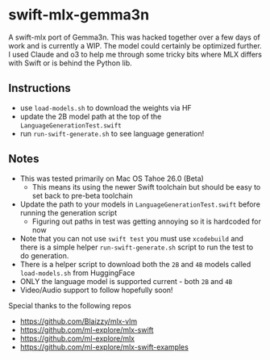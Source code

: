 # swift-mlx-gemma3n

A swift-mlx port of Gemma3n. This was hacked together over a few days of work and is currently a WIP. The model could certainly be optimized further. I used Claude and o3 to help me through some tricky bits where MLX differs with Swift or is behind the Python lib.

## Instructions

- use `load-models.sh` to download the weights via HF
- update the 2B model path at the top of the `LanguageGenerationTest.swift`
- run `run-swift-generate.sh` to see language generation!

## Notes

- This was tested primarily on Mac OS Tahoe 26.0 (Beta)
  - This means its using the newer Swift toolchain but should be easy to set back to pre-beta toolchain
- Update the path to your models in `LanguageGenerationTest.swift` before running the generation script
  - Figuring out paths in test was getting annoying so it is hardcoded for now
- Note that you can not use `swift test` you must use `xcodebuild` and there is a simple helper `run-swift-generate.sh` script to run the test to do generation.
- There is a helper script to download both the `2B` and `4B` models called `load-models.sh` from HuggingFace
- ONLY the language model is supported current - both `2B` and `4B`
- Video/Audio support to follow hopefully soon!

Special thanks to the following repos

- https://github.com/Blaizzy/mlx-vlm
- https://github.com/ml-explore/mlx-swift
- https://github.com/ml-explore/mlx
- https://github.com/ml-explore/mlx-swift-examples
